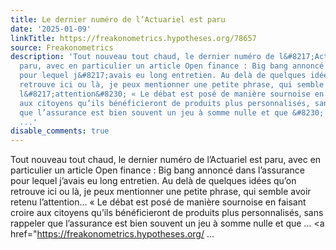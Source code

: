 ```yaml
---
title: Le dernier numéro de l’Actuariel est paru
date: '2025-01-09'
linkTitle: https://freakonometrics.hypotheses.org/78657
source: Freakonometrics
description: 'Tout nouveau tout chaud, le dernier numéro de l&#8217;Actuariel est
  paru, avec en particulier un article Open finance : Big bang annoncé dans l’assurance
  pour lequel j&#8217;avais eu long entretien. Au delà de quelques idées qu&#8217;on
  retrouve ici ou là, je peux mentionner une petite phrase, qui semble avoir retenu
  l&#8217;attention&#8230; « Le débat est posé de manière sournoise en faisant croire
  aux citoyens qu’ils bénéficieront de produits plus personnalisés, sans rappeler
  que l’assurance est bien souvent un jeu à somme nulle et que &#8230; <a href="https://freakonometrics.hypotheses.org/
  ...'
disable_comments: true
---
```

Tout nouveau tout chaud, le dernier numéro de l&#8217;Actuariel est paru, avec en particulier un article Open finance : Big bang annoncé dans l’assurance pour lequel j&#8217;avais eu long entretien. Au delà de quelques idées qu&#8217;on retrouve ici ou là, je peux mentionner une petite phrase, qui semble avoir retenu l&#8217;attention&#8230; « Le débat est posé de manière sournoise en faisant croire aux citoyens qu’ils bénéficieront de produits plus personnalisés, sans rappeler que l’assurance est bien souvent un jeu à somme nulle et que &#8230; <a href="https://freakonometrics.hypotheses.org/ ...